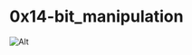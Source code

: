 # 0x14-bit_manipulation


![Alt](https://s3.amazonaws.com/intranet-projects-files/holbertonschool-low_level_programming/232/bitwise.PNG)

